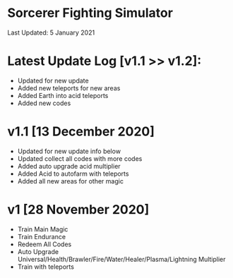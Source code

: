 # Sorcerer Fighting Simulator

Last Updated: 5 January 2021

# Latest Update Log [v1.1 >> v1.2]:
- Updated for new update
- Added new teleports for new areas
- Added Earth into acid teleports
- Added new codes

# v1.1 [13 December 2020]
- Updated for new update info below
- Updated collect all codes with more codes
- Added auto upgrade acid multiplier
- Added Acid to autofarm with teleports
- Added all new areas for other magic

# v1 [28 November 2020]
- Train Main Magic
- Train Endurance
- Redeem All Codes
- Auto Upgrade Universal/Health/Brawler/Fire/Water/Healer/Plasma/Lightning Multiplier
- Train with teleports
